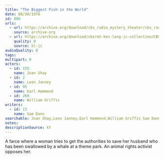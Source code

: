 ```yaml
---
title: "The Biggest Fish in the World"
date: 08/30/1978
id: 886
urls: 
  - url: https://archive.org/download/cbs_radio_mystery_theater/cbs_radio_mystery_theater-0851-0900.zip/cbs_radio_mystery_theater-0851-0900%2Fcbsrmt_0886_the_biggest_fish_in_the_world.mp3
    source: archive-org
  - url: https://archive.org/download/cbsrmt-ken-long-jc-collection/CBSRMT - 780830 0886 Biggest Fish In The World vbr fb2_jc.mp3
    quality: 0
    source: kl-jc
audioQuality: 0
tags: 
multipart: 0
actors:  
  - id: 155
    name: Joan Shay  
  - id: 2
    name: Leon Janney  
  - id: 95
    name: Earl Hammond  
  - id: 269
    name: William Griffis
writers:  
  - id: 13
    name: Sam Dann
searchable: Joan Shay,Leon Janney,Earl Hammond,William Griffis Sam Dann
notes: 
descriptionSource: kf
---
```

A farce where a woman tries to get the authorities to save her husband who has been swallowed by a whale at a theme park. An animal rights activist opposes her.